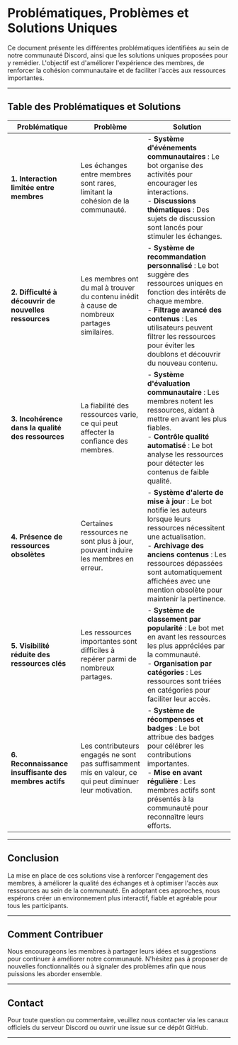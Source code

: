 # Problématiques, Problèmes et Solutions Uniques

Ce document présente les différentes problématiques identifiées au sein de notre communauté Discord, ainsi que les solutions uniques proposées pour y remédier. L'objectif est d'améliorer l'expérience des membres, de renforcer la cohésion communautaire et de faciliter l'accès aux ressources importantes.

---

## Table des Problématiques et Solutions

| **Problématique**                               | **Problème**                                                                                                                                           | **Solution**                                                                                                                                                                                                                                                                          |
|-------------------------------------------------|--------------------------------------------------------------------------------------------------------------------------------------------------------|----------------------------------------------------------------------------------------------------------------------------------------------------------------------------------------------------------------------------------------------------------------------------------------|
| **1. Interaction limitée entre membres**        | Les échanges entre membres sont rares, limitant la cohésion de la communauté.                                                                           | - **Système d'événements communautaires** : Le bot organise des activités pour encourager les interactions.<br>- **Discussions thématiques** : Des sujets de discussion sont lancés pour stimuler les échanges.                                                                                       |
| **2. Difficulté à découvrir de nouvelles ressources** | Les membres ont du mal à trouver du contenu inédit à cause de nombreux partages similaires.                                                            | - **Système de recommandation personnalisé** : Le bot suggère des ressources uniques en fonction des intérêts de chaque membre.<br>- **Filtrage avancé des contenus** : Les utilisateurs peuvent filtrer les ressources pour éviter les doublons et découvrir du nouveau contenu.       |
| **3. Incohérence dans la qualité des ressources**      | La fiabilité des ressources varie, ce qui peut affecter la confiance des membres.                                                                       | - **Système d'évaluation communautaire** : Les membres notent les ressources, aidant à mettre en avant les plus fiables.<br>- **Contrôle qualité automatisé** : Le bot analyse les ressources pour détecter les contenus de faible qualité.                                            |
| **4. Présence de ressources obsolètes**         | Certaines ressources ne sont plus à jour, pouvant induire les membres en erreur.                                                                        | - **Système d'alerte de mise à jour** : Le bot notifie les auteurs lorsque leurs ressources nécessitent une actualisation.<br>- **Archivage des anciens contenus** : Les ressources dépassées sont automatiquement affichées avec une mention obsolète pour maintenir la pertinence. |
| **5. Visibilité réduite des ressources clés**         | Les ressources importantes sont difficiles à repérer parmi de nombreux partages.                                                                       | - **Système de classement par popularité** : Le bot met en avant les ressources les plus appréciées par la communauté.<br>- **Organisation par catégories** : Les ressources sont triées en catégories pour faciliter leur accès.                                                      |
| **6. Reconnaissance insuffisante des membres actifs**   | Les contributeurs engagés ne sont pas suffisamment mis en valeur, ce qui peut diminuer leur motivation.                                                 | - **Système de récompenses et badges** : Le bot attribue des badges pour célébrer les contributions importantes.<br>- **Mise en avant régulière** : Les membres actifs sont présentés à la communauté pour reconnaître leurs efforts.                                                 |

---

## Conclusion

La mise en place de ces solutions vise à renforcer l'engagement des membres, à améliorer la qualité des échanges et à optimiser l'accès aux ressources au sein de la communauté. En adoptant ces approches, nous espérons créer un environnement plus interactif, fiable et agréable pour tous les participants.

---

## Comment Contribuer

Nous encourageons les membres à partager leurs idées et suggestions pour continuer à améliorer notre communauté. N'hésitez pas à proposer de nouvelles fonctionnalités ou à signaler des problèmes afin que nous puissions les aborder ensemble.

---

## Contact

Pour toute question ou commentaire, veuillez nous contacter via les canaux officiels du serveur Discord ou ouvrir une issue sur ce dépôt GitHub.

---